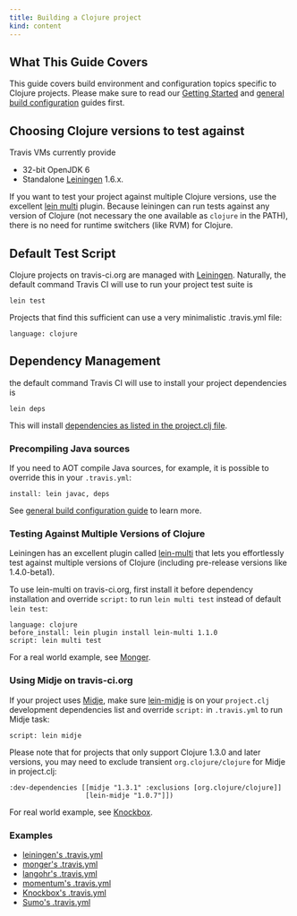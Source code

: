 ```yaml
---
title: Building a Clojure project
kind: content
---
```


## What This Guide Covers

This guide covers build environment and configuration topics specific to Clojure projects. Please make sure to read our [Getting Started](/docs/user/getting-started/) and [general build configuration](/docs/user/build-configuration/) guides first.


## Choosing Clojure versions to test against

Travis VMs currently provide

* 32-bit OpenJDK 6
* Standalone [Leiningen](https://github.com/technomancy/leiningen) 1.6.x.

If you want to test your project against multiple Clojure versions, use the excellent [lein multi](https://github.com/maravillas/lein-multi) plugin.
Because leiningen can run tests against any version of Clojure (not necessary the one available as `clojure` in the PATH), there is no need for runtime
switchers (like RVM) for Clojure.


## Default Test Script

Clojure projects on travis-ci.org are managed with [Leiningen](https://github.com/technomancy/leiningen). Naturally, the default command Travis CI will use to
run your project test suite is

    lein test

Projects that find this sufficient can use a very minimalistic .travis.yml file:

    language: clojure


## Dependency Management

the default command Travis CI will use
to install your project dependencies is

    lein deps

This will install [dependencies as listed in the project.clj file](https://github.com/technomancy/leiningen/blob/master/sample.project.clj).


### Precompiling Java sources

If you need to AOT compile Java sources, for example, it is possible to override this in your `.travis.yml`:

    install: lein javac, deps

See [general build configuration guide](/docs/user/build-configuration/) to learn more.


### Testing Against Multiple Versions of Clojure

Leiningen has an excellent plugin called [lein-multi](https://github.com/maravillas/lein-multi) that lets you effortlessly test against multiple versions of Clojure
(including pre-release versions like 1.4.0-beta1).

To use lein-multi on travis-ci.org, first install it before dependency installation and override `script:` to run
`lein multi test` instead of default `lein test`:

    language: clojure
    before_install: lein plugin install lein-multi 1.1.0
    script: lein multi test

For a real world example, see [Monger](https://github.com/michaelklishin/monger).


### Using Midje on travis-ci.org

If your project uses [Midje](https://github.com/marick/Midje), make sure [lein-midje](https://github.com/marick/Midje/wiki/Lein-midje) is on your `project.clj`
development dependencies list and override `script:` in `.travis.yml` to run Midje task:

    script: lein midje

Please note that for projects that only support Clojure 1.3.0 and later versions, you may need to exclude transient `org.clojure/clojure` for Midje
in project.clj:

    :dev-dependencies [[midje "1.3.1" :exclusions [org.clojure/clojure]]
                       [lein-midje "1.0.7"]])


For real world example, see [Knockbox](https://github.com/reiddraper/knockbox).



### Examples

 * [leiningen's .travis.yml](https://github.com/technomancy/leiningen/blob/stable/.travis.yml)
 * [monger's .travis.yml](https://github.com/michaelklishin/monger/blob/stable/.travis.yml)
 * [langohr's .travis.yml](https://github.com/michaelklishin/langohr/blob/master/.travis.yml)
 * [momentum's .travis.yml](https://github.com/carllerche/momentum/blob/master/.travis.yml)
 * [Knockbox's .travis.yml](https://github.com/reiddraper/knockbox/blob/master/.travis.yml)
 * [Sumo's .travis.yml](https://github.com/reiddraper/sumo/blob/master/.travis.yml)

